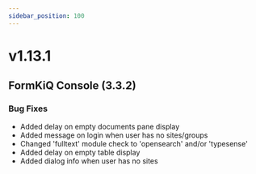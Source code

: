 ```yaml
---
sidebar_position: 100
---
```


# v1.13.1

## FormKiQ Console (3.3.2)

### Bug Fixes

* Added delay on empty documents pane display
* Added message on login when user has no sites/groups
* Changed 'fulltext' module check to 'opensearch' and/or 'typesense'
* Added delay on empty table display
* Added dialog info when user has no sites